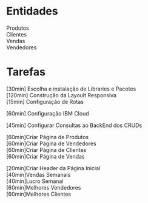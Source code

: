 # Entidades  
  
Produtos  
Clientes  
Vendas  
Vendedores   
  
# Tarefas  
  
[30min] Escolha e instalação de Libraries e Pacotes  
[120min] Construção da Layoult Responsiva  
[15min] Configuração de Rotas  
  
[60min] Configuração IBM Cloud  
  
[45min] Configurar Consultas ao BackEnd dos CRUDs  
  
[60min]Criar Página de Produtos  
[60min]Criar Página de Vendedores  
[60min]Criar Página de Clientes  
[60min]Criar Página de Vendas  
  
[20min]Criar Header da Página Inicial  
[40min]Vendas Semanais  
[40min]Lucro Semanal  
[60min]Melhores Vendedores  
[60min]Melhores Clientes  